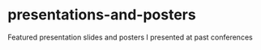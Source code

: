 # presentations-and-posters
Featured presentation slides and posters I presented at past conferences
